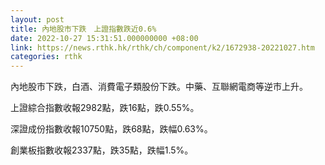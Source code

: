 ```yaml
---
layout: post
title: 內地股市下跌　上證指數跌近0.6%
date: 2022-10-27 15:31:51.000000000 +08:00
link: https://news.rthk.hk/rthk/ch/component/k2/1672938-20221027.htm
categories: rthk
---
```


內地股市下跌，白酒、消費電子類股份下跌。中藥、互聯網電商等逆市上升。

上證綜合指數收報2982點，跌16點，跌0.55%。

深證成份指數收報10750點，跌68點，跌幅0.63%。

創業板指數收報2337點，跌35點，跌幅1.5%。
